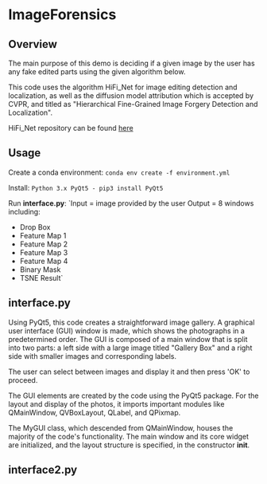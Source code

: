 # ImageForensics

## Overview
The main purpose of this demo is deciding if a given image by the user has any fake edited parts using the given algorithm below.

This code uses the algorithm HiFi_Net for image editing detection and localization, as well as the diffusion model attribution which is accepted by CVPR, and titled as "Hierarchical Fine-Grained Image Forgery Detection and Localization".

HiFi_Net repository can be found [here](https://github.com/CHELSEA234/HiFi_IFDL/tree/main)

## Usage 
Create a conda environment: 
`conda env create -f environment.yml`

Install:
`Python 3.x
 PyQt5 - pip3 install PyQt5
`

Run **interface.py**:
`Input = image provided by the user
 Output = 8 windows including:
   * Drop Box
   * Feature Map 1
   * Feature Map 2
   * Feature Map 3
   * Feature Map 4
   * Binary Mask
   * TSNE Result`

## interface.py
Using PyQt5, this code creates a straightforward image gallery. A graphical user interface (GUI) window is made, which shows the photographs in a predetermined order. The GUI is composed of a main window that is split into two parts: a left side with a large image titled "Gallery Box" and a right side with smaller images and corresponding labels.

The user can select between images and display it and then press 'OK' to proceed.

The GUI elements are created by the code using the PyQt5 package. For the layout and display of the photos, it imports important modules like QMainWindow, QVBoxLayout, QLabel, and QPixmap.

The MyGUI class, which descended from QMainWindow, houses the majority of the code's functionality. The main window and its core widget are initialized, and the layout structure is specified, in the constructor __init__.

## interface2.py







